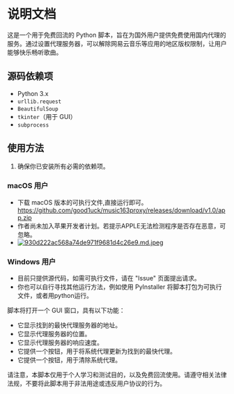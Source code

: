 # 说明文档

这是一个用于免费回流的 Python 脚本，旨在为国外用户提供免费使用国内代理的服务。通过设置代理服务器，可以解除网易云音乐等应用的地区版权限制，让用户能够快乐畅听歌曲。

## 源码依赖项
- Python 3.x
- `urllib.request`
- `BeautifulSoup`
- `tkinter`（用于 GUI）
- `subprocess`

## 使用方法
1. 确保你已安装所有必需的依赖项。

### macOS 用户
- 下载 macOS 版本的可执行文件,直接运行即可。 https://github.com/good1uck/music163proxy/releases/download/v1.0/app.zip
- 作者尚未加入苹果开发者计划。若提示APPLE无法检测程序是否存在恶意，可忽略。
- [![930d222ac568a74de971f9681d4c26e9.md.jpeg](https://jpg.sevencdn.com/ts3.jpgcom.com/2023/06/02/930d222ac568a74de971f9681d4c26e9.md.jpeg)](https://jpg.im.sb/image/3nCt)

### Windows 用户
- 目前只提供源代码，如需可执行文件，请在 "Issue" 页面提出请求。
- 你也可以自行寻找其他运行方法，例如使用 PyInstaller 将脚本打包为可执行文件，或者用python运行。


脚本将打开一个 GUI 窗口，具有以下功能：
- 它显示找到的最快代理服务器的地址。
- 它显示代理服务器的位置。
- 它显示代理服务器的响应速度。
- 它提供一个按钮，用于将系统代理更新为找到的最快代理。
- 它提供一个按钮，用于清除系统代理。

请注意，本脚本仅用于个人学习和测试目的，以及免费回流使用。请遵守相关法律法规，不要将此脚本用于非法用途或违反用户协议的行为。
